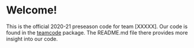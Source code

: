 # Welcome!
This is the official 2020-21 preseason code for team [XXXXX]. Our code is found in the [teamcode](TeamCode/src/main/java/org/firstinspires/ftc/teamcode) package. The README.md file there provides more insight into our code.
